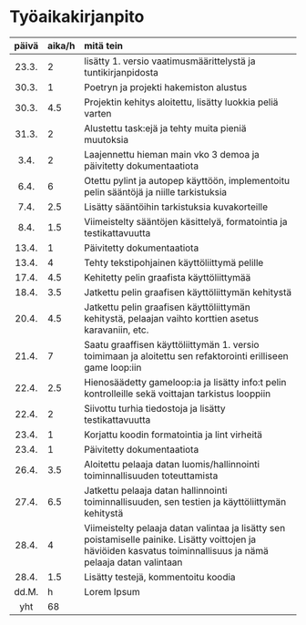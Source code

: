 # Työaikakirjanpito

| päivä | aika/h | mitä tein  |
| :----:|:-----| :-----|
| 23.3. | 2    | lisätty 1. versio vaatimusmäärittelystä ja tuntikirjanpidosta |
| 30.3. | 1  | Poetryn ja projekti hakemiston alustus |
| 30.3. | 4.5  | Projektin kehitys aloitettu, lisätty luokkia peliä varten |
| 31.3. | 2  | Alustettu task:ejä ja tehty muita pieniä muutoksia |
| 3.4. | 2  | Laajennettu hieman main vko 3 demoa ja päivitetty dokumentaatiota |
| 6.4. | 6  | Otettu pylint ja autopep käyttöön, implementoitu pelin sääntöjä ja niille tarkistuksia |
| 7.4. | 2.5  | Lisätty sääntöihin tarkistuksia kuvakorteille |
| 8.4. | 1.5  | Viimeistelty sääntöjen käsittelyä, formatointia ja testikattavuutta |
| 13.4. | 1  | Päivitetty dokumentaatiota |
| 13.4. | 4  | Tehty tekstipohjainen käyttöliittymä pelille |
| 17.4. | 4.5  | Kehitetty pelin graafista käyttöliittymää |
| 18.4. | 3.5  | Jatkettu pelin graafisen käyttöliittymän kehitystä |
| 20.4. | 4.5    | Jatkettu pelin graafisen käyttöliittymän kehitystä, pelaajan vaihto korttien asetus karavaniin, etc. |
| 21.4. | 7    | Saatu graaffisen käyttöliittymän 1. versio toimimaan ja aloitettu sen refaktorointi erilliseen game loop:iin |
| 22.4. | 2.5    | Hienosäädetty gameloop:ia ja lisätty info:t pelin kontrolleille sekä voittajan tarkistus looppiin |
| 22.4. | 2    | Siivottu turhia tiedostoja ja lisätty testikattavuutta |
| 23.4. | 1    | Korjattu koodin formatointia ja lint virheitä |
| 23.4. | 1    | Päivitetty dokumentaatiota |
| 26.4. | 3.5    | Aloitettu pelaaja datan luomis/hallinnointi toiminnallisuuden toteuttamista |
| 27.4. | 6.5    | Jatkettu pelaaja datan hallinnointi toiminnallisuuden, sen testien ja käyttöliittymän kehitystä  |
| 28.4. | 4    | Viimeistelty pelaaja datan valintaa ja lisätty sen poistamiselle painike. Lisätty voittojen ja häviöiden kasvatus toiminnallisuus ja nämä pelaaja datan valintaan |
| 28.4. | 1.5    | Lisätty testejä, kommentoitu koodia |
| dd.M. | h    | Lorem Ipsum |
| yht   | 68   | | 
